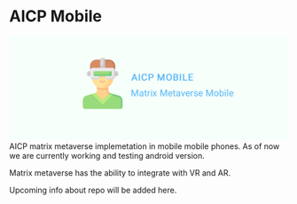# AICP Mobile
![](./image1.png)
AICP matrix metaverse implemetation in mobile mobile phones. As of now we are currently working and testing android version. 

Matrix metaverse has the ability to integrate with VR and AR.

Upcoming info about repo will be added here.

